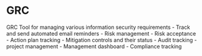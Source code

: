 # GRC
GRC Tool for managing various information security requirements 
    - Track and send automated email reminders
    - Risk management
        - Risk acceptance
        - Action plan tracking
        - Mitigation controls and their status
     - Audit tracking
     - project management
     - Management dashboard
     - Compliance tracking
